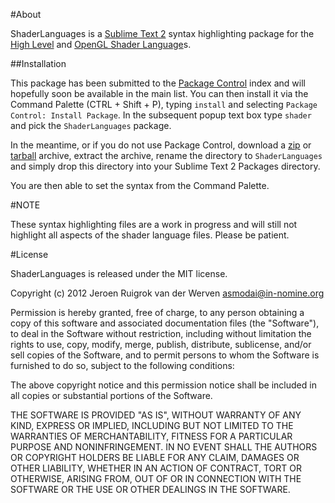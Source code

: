 #About

ShaderLanguages is a [Sublime Text 2][1] syntax highlighting package for the [High Level][2] and
[OpenGL Shader Language][3]s.

##Installation

This package has been submitted to the [Package Control][4] index and will hopefully soon be
available in the main list. You can then install it via the Command Palette (CTRL + Shift + P),
typing `install` and selecting `Package Control: Install Package`. In the subsequent popup text box
type `shader` and pick the `ShaderLanguages` package.

In the meantime, or if you do not use Package Control, download a [zip][5] or [tarball][6] archive,
extract the archive, rename the directory to `ShaderLanguages` and simply drop this directory into
your Sublime Text 2 Packages directory.

You are then able to set the syntax from the Command Palette.

#NOTE

These syntax highlighting files are a work in progress and will still not highlight
all aspects of the shader language files. Please be patient.

#License

ShaderLanguages is released under the MIT license.

Copyright (c) 2012 Jeroen Ruigrok van der Werven <asmodai@in-nomine.org>

Permission is hereby granted, free of charge, to any person obtaining a copy of this software and
associated documentation files (the "Software"), to deal in the Software without restriction,
including without limitation the rights to use, copy, modify, merge, publish, distribute,
sublicense, and/or sell copies of the Software, and to permit persons to whom the Software is
furnished to do so, subject to the following conditions:

The above copyright notice and this permission notice shall be included in all copies or substantial
portions of the Software.

THE SOFTWARE IS PROVIDED "AS IS", WITHOUT WARRANTY OF ANY KIND, EXPRESS OR IMPLIED, INCLUDING BUT
NOT LIMITED TO THE WARRANTIES OF MERCHANTABILITY, FITNESS FOR A PARTICULAR PURPOSE AND
NONINFRINGEMENT. IN NO EVENT SHALL THE AUTHORS OR COPYRIGHT HOLDERS BE LIABLE FOR ANY CLAIM, DAMAGES
OR OTHER LIABILITY, WHETHER IN AN ACTION OF CONTRACT, TORT OR OTHERWISE, ARISING FROM, OUT OF OR IN
CONNECTION WITH THE SOFTWARE OR THE USE OR OTHER DEALINGS IN THE SOFTWARE.

  [1]: http://www.sublimetext.com/
  [2]: http://en.wikipedia.org/wiki/High_Level_Shader_Language
  [3]: http://en.wikipedia.org/wiki/GLSL
  [4]: http://wbond.net/sublime_packages/package_control
  [5]: https://bitbucket.org/asmodai/shaderlanguages/get/tip.zip
  [6]: https://bitbucket.org/asmodai/shaderlanguages/get/tip.tar.bz2